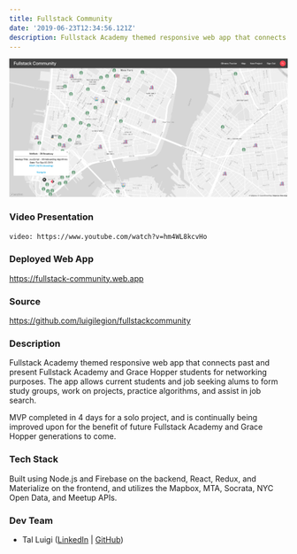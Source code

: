 ```yaml
---
title: Fullstack Community
date: '2019-06-23T12:34:56.121Z'
description: Fullstack Academy themed responsive web app that connects past and present Fullstack Academy and Grace Hopper students for networking purposes. The app allows current students and job seeking alums to form study groups, work on projects, practice algorithms, and assist in job search.
---
```


![Fullstack Community Screenshot](./fullstack-community.png)

### Video Presentation

`video: https://www.youtube.com/watch?v=hm4WL8kcvHo`

### Deployed Web App

<https://fullstack-community.web.app>

### Source

<https://github.com/luigilegion/fullstackcommunity>

### Description

Fullstack Academy themed responsive web app that connects past and present Fullstack Academy and Grace Hopper students for networking purposes. The app allows current students and job seeking alums to form study groups, work on projects, practice algorithms, and assist in job search.

MVP completed in 4 days for a solo project, and is continually being improved upon for the benefit of future Fullstack Academy and Grace Hopper generations to come.

### Tech Stack

Built using Node.js and Firebase on the backend, React, Redux, and Materialize on the frontend, and utilizes the Mapbox, MTA, Socrata, NYC Open Data, and Meetup APIs.

### Dev Team

- Tal Luigi ([LinkedIn](https://www.linkedin.com/in/talluigi) | [GitHub](https://github.com/luigilegion))
